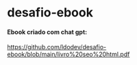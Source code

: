 # desafio-ebook

#### Ebook criado com chat gpt:
https://github.com/ldodev/desafio-ebook/blob/main/livro%20seo%20html.pdf
